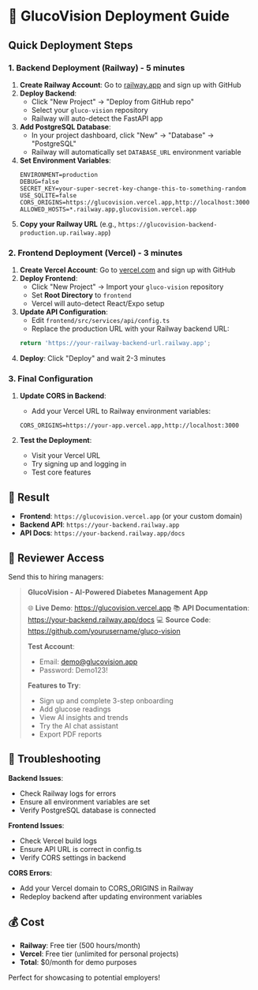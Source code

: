# 🚀 GlucoVision Deployment Guide

## Quick Deployment Steps

### 1. Backend Deployment (Railway) - 5 minutes

1. **Create Railway Account**: Go to [railway.app](https://railway.app) and sign up with GitHub
2. **Deploy Backend**:
   - Click "New Project" → "Deploy from GitHub repo"
   - Select your `gluco-vision` repository
   - Railway will auto-detect the FastAPI app
3. **Add PostgreSQL Database**:
   - In your project dashboard, click "New" → "Database" → "PostgreSQL"
   - Railway will automatically set `DATABASE_URL` environment variable
4. **Set Environment Variables**:
   ```
   ENVIRONMENT=production
   DEBUG=false
   SECRET_KEY=your-super-secret-key-change-this-to-something-random
   USE_SQLITE=false
   CORS_ORIGINS=https://glucovision.vercel.app,http://localhost:3000
   ALLOWED_HOSTS=*.railway.app,glucovision.vercel.app
   ```
5. **Copy your Railway URL** (e.g., `https://glucovision-backend-production.up.railway.app`)

### 2. Frontend Deployment (Vercel) - 3 minutes

1. **Create Vercel Account**: Go to [vercel.com](https://vercel.com) and sign up with GitHub
2. **Deploy Frontend**:
   - Click "New Project" → Import your `gluco-vision` repository
   - Set **Root Directory** to `frontend`
   - Vercel will auto-detect React/Expo setup
3. **Update API Configuration**:
   - Edit `frontend/src/services/api/config.ts`
   - Replace the production URL with your Railway backend URL:
   ```typescript
   return 'https://your-railway-backend-url.railway.app';
   ```
4. **Deploy**: Click "Deploy" and wait 2-3 minutes

### 3. Final Configuration

1. **Update CORS in Backend**:
   - Add your Vercel URL to Railway environment variables:
   ```
   CORS_ORIGINS=https://your-app.vercel.app,http://localhost:3000
   ```

2. **Test the Deployment**:
   - Visit your Vercel URL
   - Try signing up and logging in
   - Test core features

## 🎯 Result

- **Frontend**: `https://glucovision.vercel.app` (or your custom domain)
- **Backend API**: `https://your-backend.railway.app`
- **API Docs**: `https://your-backend.railway.app/docs`

## 📱 Reviewer Access

Send this to hiring managers:

> **GlucoVision - AI-Powered Diabetes Management App**
> 
> 🌐 **Live Demo**: https://glucovision.vercel.app
> 📚 **API Documentation**: https://your-backend.railway.app/docs
> 💻 **Source Code**: https://github.com/yourusername/gluco-vision
> 
> **Test Account**:
> - Email: demo@glucovision.app
> - Password: Demo123!
> 
> **Features to Try**:
> - Sign up and complete 3-step onboarding
> - Add glucose readings
> - View AI insights and trends
> - Try the AI chat assistant
> - Export PDF reports

## 🔧 Troubleshooting

**Backend Issues**:
- Check Railway logs for errors
- Ensure all environment variables are set
- Verify PostgreSQL database is connected

**Frontend Issues**:
- Check Vercel build logs
- Ensure API URL is correct in config.ts
- Verify CORS settings in backend

**CORS Errors**:
- Add your Vercel domain to CORS_ORIGINS in Railway
- Redeploy backend after updating environment variables

## 💰 Cost

- **Railway**: Free tier (500 hours/month)
- **Vercel**: Free tier (unlimited for personal projects)
- **Total**: $0/month for demo purposes

Perfect for showcasing to potential employers!
